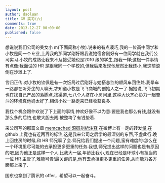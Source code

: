 ```yaml
---
layout: post
author: daoluan
title: GM 实习(六)
comments: true
date: 2013-12-27 00:00:00
published: false
---
```


想说说我们公司的美女小 m(下面简称小牧).说来的有点凑巧,我的一位高中同学和小牧是同一个专业,上周我的那同学刚好跟我说她宿舍刚好有一位同学就在我们公司实习.小牧的成熟让我来不及接受她也是2010 级的学生,跟我一样;这根一件事情有点像:我面试的 HR 是跟我同一个学校的,但我后来发现他居然比我还小,我这前浪倒在沙滩上了.

言归正传.对小牧的钦佩是有一次饭局过后刚好与她搭总监的顺风车回住处.我晕车一路都在听旁坐的人聊天,才知道小牧是飞飞商城的创始人之一了.据她说,飞飞初期也在找自己产品的落脚点,找渠道,七八个人挤在小房间里,这种大伙齐心协力一起奋斗的环境真他妈太好了.相信小牧一路走来已经收获良多.

我找个机会跟仲欢说了下上面的事情,仲欢好像不以为意:要是我也那么有钱,就没有那么多的后怕,也敢大胆去闯.被整垮了有钱垫着.

来公司写的那篇文章 [memcached 源码剖析注释](https://github.com/daoluan/decode-memcached) 在微博上有一定的转发量,在github 上竟也有近两百的标注,这是我来公司之后学的最深刻的东西,不虚此行.晚上回住房的时候,和 HR 师兄聊了会.师兄给我们提出一个问题,蛮有难度的:怎么在一个环境里尽可能的去承担更多更重的任务.我想,师兄提出这样的问题也是有原因的吧,因为他正是这样一个人.比我大一届,年龄比我小,现在已经是环球小有担当的一位 HR 主管了,难能可贵!最关键的是,他有去承担更多更重的任务,从而能力各方面都上来了. 

国东也拿到了腾讯的 offer，希望可以一起奋斗。


